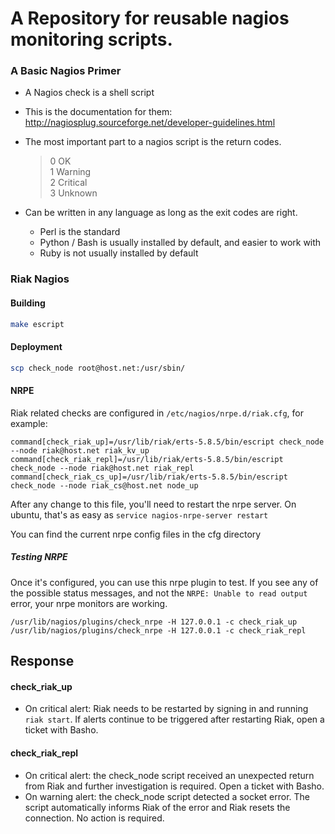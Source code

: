 # A Repository for reusable nagios monitoring scripts.

### A Basic Nagios Primer

* A Nagios check is a shell script

* This is the documentation for them: http://nagiosplug.sourceforge.net/developer-guidelines.html

* The most important part to a nagios script is the return codes.

  >  0 OK  
  >  1 Warning   
  >  2 Critical  
  >  3 Unknown  
  
* Can be written in any language as long as the exit codes are right.

  * Perl is the standard
  * Python / Bash is usually installed by default, and easier to work with
  * Ruby is not usually installed by default

### Riak Nagios

#### Building

```bash
make escript
```

#### Deployment

```bash
scp check_node root@host.net:/usr/sbin/
```

#### NRPE

Riak related checks are configured in `/etc/nagios/nrpe.d/riak.cfg`, for example:

```
command[check_riak_up]=/usr/lib/riak/erts-5.8.5/bin/escript check_node --node riak@host.net riak_kv_up
command[check_riak_repl]=/usr/lib/riak/erts-5.8.5/bin/escript check_node --node riak@host.net riak_repl
command[check_riak_cs_up]=/usr/lib/riak/erts-5.8.5/bin/escript check_node --node riak_cs@host.net node_up
```

After any change to this file, you'll need to restart the nrpe server. On ubuntu, that's as easy as `service nagios-nrpe-server restart`

You can find the current nrpe config files in the cfg directory

##### Testing NRPE

Once it's configured, you can use this nrpe plugin to test. If you see any of the possible status messages, and not the 
`NRPE: Unable to read output` error, your nrpe monitors are working.

```
/usr/lib/nagios/plugins/check_nrpe -H 127.0.0.1 -c check_riak_up
/usr/lib/nagios/plugins/check_nrpe -H 127.0.0.1 -c check_riak_repl
```

## Response

#### check_riak_up 

* On critical alert: Riak needs to be restarted by signing in and running `riak start`. If alerts continue to be triggered after restarting Riak, open a ticket with Basho.

#### check_riak_repl

* On critical alert: the check_node script received an unexpected return from Riak and further investigation is required. Open a ticket with Basho.
* On warning alert: the check_node script detected a socket error. The script automatically informs Riak of the error and Riak resets the connection. No action is required.
